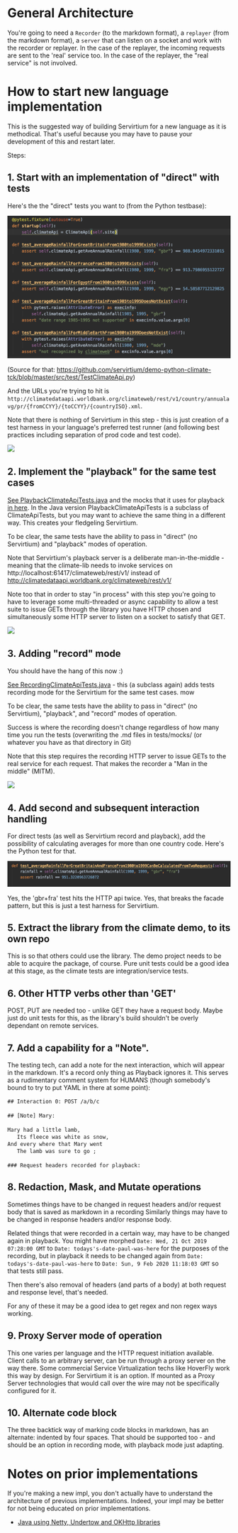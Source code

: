 # General Architecture

You're going to need a `Recorder` (to the markdown format), a `replayer` (from the markdown format), a `server` that can listen on a 
socket and work with the recorder or replayer. In the case of the replayer, the incoming requests are sent to the 'real' service too. 
In the case of the replayer, the "real service" is not involved.  

# How to start new language implementation

This is the suggested way of building Servirtium for a new language as it is methodical. That's useful because you may 
have to pause your development of this and restart later.

Steps:

## 1. Start with an implementation of "direct" with tests

Here's the the "direct" tests you want to (from the Python testbase):

![image](tests.png)

(Source for that: https://github.com/servirtium/demo-python-climate-tck/blob/master/src/test/TestClimateApi.py)

And the URLs you're trying to hit is `http://climatedataapi.worldbank.org/climateweb/rest/v1/country/annualavg/pr/{fromCCYY}/{toCCYY}/{countryISO}.xml`. 

Note that there is nothing of Servirtium in this step - this is just creation of a test harness 
in your language's preferred test runner (and following best practices including separation of 
prod code and test code).

<img src="https://raw.github.com/servirtium/README/master/1.svg?sanitize=true">

## 2. Implement the "playback" for the same test cases
 
[See PlaybackClimateApiTests.java](https://github.com/servirtium/demo-java-climate-tck/blob/master/src/test/java/com/paulhammant/climatedata/PlaybackClimateApiTests.java) and the mocks that it uses for playback [in here](https://github.com/servirtium/demo-java-climate-tck/tree/master/src/test/mocks). In the Java version PlaybackClimateApiTests is a subclass of ClimateApiTests, but you may want to achieve the same thing in a different way.  This creates your fledgeling Servirtium.

To be clear, the same tests have the ability to pass in "direct" (no Servirtium) and "playback" modes of operation.

Note that Servirtium's playback server is a deliberate man-in-the-middle - meaning that the 
climate-lib needs to invoke services on http://localhost:61417/climateweb/rest/v1/ 
instead of http://climatedataapi.worldbank.org/climateweb/rest/v1/

Note too that in order to stay "in process" with this step you're going to have to leverage 
some multi-threaded or async capability to allow a test suite to issue GETs through the library 
you have HTTP chosen and simultaneously some HTTP server to listen on a socket to satisfy that GET.

<img src="https://raw.github.com/servirtium/README/master/2.svg?sanitize=true">

## 3. Adding "record" mode

You should have the hang of this now :)

[See RecordingClimateApiTests.java](https://github.com/servirtium/demo-java-climate-tck/blob/master/src/test/java/com/paulhammant/climatedata/RecordingClimateApiTests.java) - this (a subclass again) adds tests recording mode for the Servirtium for the same test cases.
mow

To be clear, the same tests have the ability to pass in "direct" (no Servirtium), "playback", 
and "record" modes of operation.

Success is where the recording doesn't change regardless of how many time you run the tests 
(overwriting the .md files in tests/mocks/ (or whatever you have as that directory in Git)

Note that this step requires the recording HTTP server to issue GETs to the real service for each 
request. That makes the recorder a "Man in the middle" (MITM). 

<img src="https://raw.github.com/servirtium/README/master/3.svg?sanitize=true">

## 4. Add second and subsequent interaction handling

For direct tests (as well as Servirtium record and playback), add the possibility of calculating averages for more than one 
country code. Here's the Python test for that.

![image](gbr-fra.png)

Yes, the 'gbr+fra' test hits the HTTP api twice. Yes, that breaks the facade pattern, but this is 
just a test harness for Servirtium.

## 5. Extract the library from the climate demo, to its own repo

This is so that others could use the library. The demo project needs to be able to acquire the 
package, of course.  Pure unit tests could be a good idea at this stage, as the climate tests 
are integration/service tests.

## 6. Other HTTP verbs other than 'GET'

POST, PUT are needed too - unlike GET they have a request body. Maybe just do unit tests for this, 
as the library's build shouldn't be overly dependant on remote services.

## 7. Add a capability for a "Note".

The testing tech, can add a note for the next interaction, which will appear in the markdown. It's 
a record only thing as Playback ignores it. This serves as a rudimentary comment system for 
HUMANS (though somebody's bound to try to put YAML in there at some point):

```
## Interaction 0: POST /a/b/c

## [Note] Mary:

Mary had a little lamb,
   Its fleece was white as snow,
And every where that Mary went
   The lamb was sure to go ;

### Request headers recorded for playback:
```

## 8. Redaction, Mask, and Mutate operations

Sometimes things have to be changed in request headers and/or request body that is saved as markdown in a recording
Similarly things may have to be changed in response headers and/or response body.  

Related things that were recorded in a certain way, may have to be changed again in playback. You might have morphed 
`Date: Wed, 21 Oct 2019 07:28:00 GMT` to `Date: todays's-date-paul-was-here` for the purposes of the recording, but
in playback it needs to be changed again from `Date: todays's-date-paul-was-here` to `Date: Sun, 9 Feb 2020 11:18:03 GMT` 
so that tests still pass.

Then there's also removal of headers (and parts of a body) at both request and response level, that's needed.

For any of these it may be a good idea to get regex and non regex ways working.

## 9. Proxy Server mode of operation

This one varies per language and the HTTP request initiation available. Client calls to an arbitrary server, can be run through 
a proxy server on the way there. Some commercial Service Virtualization techs like HoverFly work this way by design. For Servirtium 
it is an option.  If mounted as a Proxy Server technologies that would call over the wire may not be specifically configured 
for it.

## 10. Alternate code block

The three backtick way of marking code blocks in markdown, has an alternate: indented by four spaces.
That should be supported too - and should be an option in recording mode, with playback mode just adapting.

# Notes on prior implementations

If you're making a new impl, you don't actually have to understand the architecture of previous implementations. Indeed, your impl may be better for not being educated on prior implementations.

* [Java using Netty, Undertow and OKHttp libraries](java-version-architecture.md)

